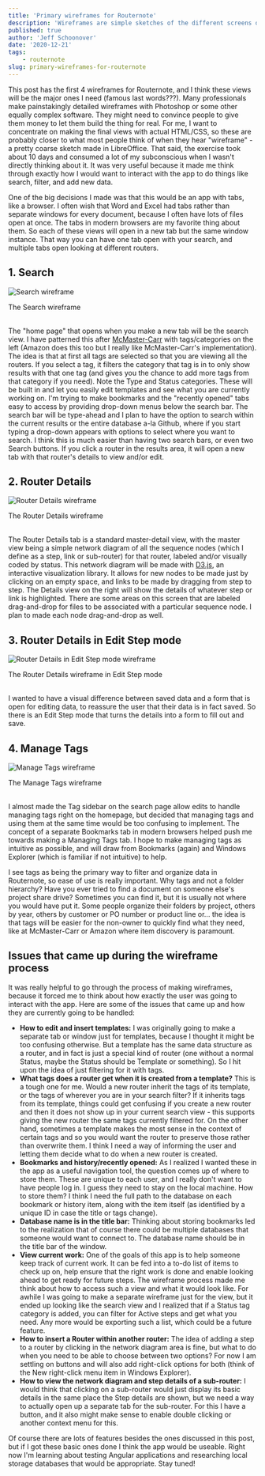 ```yaml
---
title: 'Primary wireframes for Routernote'
description: 'Wireframes are simple sketches of the different screens or views in an app.  This post details the primary wireframes for the Routernote app and discusses how the process of making the wireframes helped shape the app design.'
published: true
author: 'Jeff Schoonover'
date: '2020-12-21'
tags:
    - routernote
slug: primary-wireframes-for-routernote
---
```


This post has the first 4 wireframes for Routernote, and I think these views will be the major ones I need (famous last words???).  Many professionals make painstakingly detailed wireframes with Photoshop or some other equally complex software.  They might need to convince people to give them money to let them build the thing for real.  For me, I want to concentrate on making the final views with actual HTML/CSS, so these are probably closer to what most people think of when they hear "wireframe" - a pretty coarse sketch made in LibreOffice.  That said, the exercise took about 10 days and consumed a lot of my subconscious when I wasn't directly thinking about it.  It was very useful because it made me think through exactly how I would want to interact with the app to do things like search, filter, and add new data.

One of the big decisions I made was that this would be an app with tabs, like a browser.  I often wish that Word and Excel had tabs rather than separate windows for every document, because I often have lots of files open at once.  The tabs in modern browsers are my favorite thing about them.  So each of these views will open in a new tab but the same window instance.  That way you can have one tab open with your search, and multiple tabs open looking at different routers.  

## 1. Search

![Search wireframe](https://res.cloudinary.com/dmntqdxsy/image/upload/v1608181633/jsdevblog/2020Dec/20201216-search-wireframe_ezvoll.png)
<figcaption>The Search wireframe</figcaption>
<br>

The "home page" that opens when you make a new tab will be the search view.  I have patterned this after [McMaster-Carr](https://www.mcmaster.com/) with tags/categories on the left (Amazon does this too but I really like McMaster-Carr's implementation).  The idea is that at first all tags are selected so that you are viewing all the routers.  If you select a tag, it filters the category that tag is in to only show results with that one tag (and gives you the chance to add more tags from that category if you need).  Note the Type and Status categories.  These will be built in and let you easily edit templates and see what you are currently working on.  I'm trying to make bookmarks and the "recently opened" tabs easy to access by providing drop-down menus below the search bar.  The search bar will be type-ahead and I plan to have the option to search within the current results or the entire database a-la Github, where if you start typing a drop-down appears with options to select where you want to search.  I think this is much easier than having two search bars, or even two Search buttons.  If you click a router in the results area, it will open a new tab with that router's details to view and/or edit.

## 2. Router Details

![Router Details wireframe](https://res.cloudinary.com/dmntqdxsy/image/upload/v1608525335/jsdevblog/2020Dec/20201216-router-wireframe_yjazzo.png)
<figcaption>The Router Details wireframe</figcaption>
<br>

The Router Details tab is a standard master-detail view, with the master view being a simple network diagram of all the sequence nodes (which I define as a step, link or sub-router) for that router, labeled and/or visually coded by status.  This network diagram will be made with [D3.js](https://d3js.org/), an interactive visualization library.  It allows for new nodes to be made just by clicking on an empty space, and links to be made by dragging from step to step.  The Details view on the right will show the details of whatever step or link is highlighted.  There are some areas on this screen that are labeled drag-and-drop for files to be associated with a particular sequence node.  I plan to made each node drag-and-drop as well.

## 3. Router Details in Edit Step mode

![Router Details in Edit Step mode wireframe](https://res.cloudinary.com/dmntqdxsy/image/upload/v1608525307/jsdevblog/2020Dec/20201216-router-step-edit-wireframe_lx3l8a.png)
<figcaption>The Router Details wireframe in Edit Step mode</figcaption>
<br>

I wanted to have a visual difference between saved data and a form that is open for editing data, to reassure the user that their data is in fact saved.  So there is an Edit Step mode that turns the details into a form to fill out and save.

## 4. Manage Tags

![Manage Tags wireframe](https://res.cloudinary.com/dmntqdxsy/image/upload/v1608181661/jsdevblog/2020Dec/20201216-tags-wireframe_dy3qym.png)
<figcaption>The Manage Tags wireframe</figcaption>
<br>

I almost made the Tag sidebar on the search page allow edits to handle managing tags right on the homepage, but decided that managing tags and using them at the same time would be too confusing to implement.  The concept of a separate Bookmarks tab in modern browsers helped push me towards making a Managing Tags tab.  I hope to make managing tags as intuitive as possible, and will draw from Bookmarks (again) and Windows Explorer (which is familiar if not intuitive) to help.  

I see tags as being the primary way to filter and organize data in Routernote, so ease of use is really important.  Why tags and not a folder hierarchy?  Have you ever tried to find a document on someone else's project share drive?  Sometimes you can find it, but it is usually not where you would have put it.  Some people organize their folders by project, others by year, others by customer or PO number or product line or... the idea is that tags will be easier for the non-owner to quickly find what they need, like at McMaster-Carr or Amazon where item discovery is paramount.

## Issues that came up during the wireframe process

It was really helpful to go through the process of making wireframes, because it forced me to think about how exactly the user was going to interact with the app.  Here are some of the issues that came up and how they are currently going to be handled:

- **How to edit and insert templates:** I was originally going to make a separate tab or window just for templates, because I thought it might be too confusing otherwise.  But a template has the same data structure as a router, and in fact is just a special kind of router (one without a normal Status, maybe the Status should be Template or something).  So I hit upon the idea of just filtering for it with tags.
- **What tags does a router get when it is created from a template?**  This is a tough one for me.  Would a new router inherit the tags of its template, or the tags of wherever you are in your search filter?  If it inherits tags from its template, things could get confusing if you create a new router and then it does not show up in your current search view - this supports giving the new router the same tags currently filtered for.  On the other hand, sometimes a template makes the most sense in the context of certain tags and so you would want the router to preserve those rather than overwrite them.  I think I need a way of informing the user and letting them decide what to do when a new router is created.
- **Bookmarks and history/recently opened:** As I realized I wanted these in the app as a useful navigation tool, the question comes up of where to store them.  These are unique to each user, and I really don't want to have people log in.  I guess they need to stay on the local machine.  How to store them?  I think I need the full path to the database on each bookmark or history item, along with the item itself (as identified by a unique ID in case the title or tags change).  
- **Database name is in the title bar:** Thinking about storing bookmarks led to the realization that of course there could be multiple databases that someone would want to connect to.  The database name should be in the title bar of the window.
- **View current work:** One of the goals of this app is to help someone keep track of current work.  It can be fed into a to-do list of items to check up on, help ensure that the right work is done and enable looking ahead to get ready for future steps.  The wireframe process made me think about how to access such a view and what it would look like.  For awhile I was going to make a separate wireframe just for the view, but it ended up looking like the search view and I realized that if a Status tag category is added, you can filter for Active steps and get what you need.  Any more would be exporting such a list, which could be a future feature.
- **How to insert a Router within another router:** The idea of adding a step to a router by clicking in the network diagram area is fine, but what to do when you need to be able to choose between two options?  For now I am settling on buttons and will also add right-click options for both (think of the New right-click menu item in Windows Explorer).
- **How to view the network diagram and step details of a sub-router:** I would think that clicking on a sub-router would just display its basic details in the same place the Step details are shown, but we need a way to actually open up a separate tab for the sub-router.  For this I have a button, and it also might make sense to enable double clicking or another context menu for this.

Of course there are lots of features besides the ones discussed in this post, but if I got these basic ones done I think the app would be useable.  Right now I'm learning about testing Angular applications and researching local storage databases that would be appropriate.  Stay tuned!
